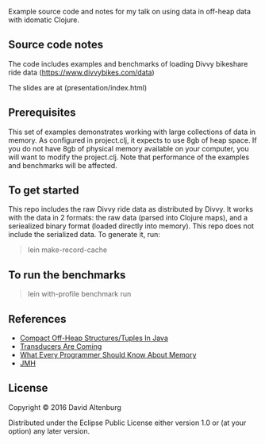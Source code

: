 Example source code and notes for my talk on using data in off-heap data with idomatic Clojure.

## Source code notes

The code includes examples and benchmarks of loading Divvy bikeshare ride data (https://www.divvybikes.com/data)

The slides are at (presentation/index.html)

## Prerequisites

This set of examples demonstrates working with large collections of data in memory. As configured in project.clj, it expects to use 8gb of heap space. If you do not have 8gb of physical memory available on your computer, you will want to modify the project.clj. Note that performance of the examples and benchmarks will be affected.

## To get started

This repo includes the raw Divvy ride data as distributed by Divvy. It works with the data in 2 formats: the raw data (parsed into Clojure maps), and a seriealized binary format (loaded directly into memory). This repo does not include the serialized data. To generate it, run:

> lein make-record-cache

## To run the benchmarks

> lein with-profile benchmark run

## References
  * [Compact Off-Heap Structures/Tuples In Java](http://mechanical-sympathy.blogspot.com/2012/10/compact-off-heap-structurestuples-in.html)
  * [Transducers Are Coming](http://blog.cognitect.com/blog/2014/8/6/transducers-are-coming)
  * [What Every Programmer Should Know About Memory](https://www.akkadia.org/drepper/cpumemory.pdf)
  * [JMH](http://openjdk.java.net/projects/code-tools/jmh/)

## License

Copyright © 2016 David Altenburg

Distributed under the Eclipse Public License either version 1.0 or (at
your option) any later version.
